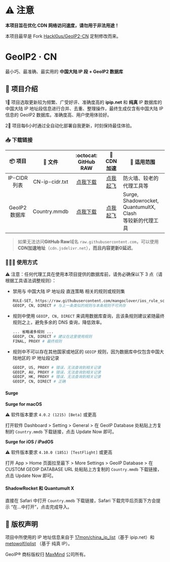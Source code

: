 # ⚠️ 注意

**本项目旨在优化 CDN 网络访问速度，请勿用于非法用途！**

本项目最早是 Fork [Hackl0us/GeoIP2-CN](https://github.com/Hackl0us/GeoIP2-CN) 定制修改而来。

# GeoIP2 · CN
最小巧、最准确、最实用的 **中国大陆 IP 段 + GeoIP2 数据库**

## 🥳 项目介绍
1⃣️ 项目选取更新较为频繁、广受好评、准确度高的 **ipip.net** 和 **纯真** IP 数据库的中国大陆 IP 地址段信息进行合并、去重、整理操作，最终生成仅含有中国大陆 IP 信息的 GeoIP2 数据库。准确度高、用户使用体验好。

2⃣️ 项目每6小时通过全自动化部署自我更新，时刻保持最佳体验。

### 📥 下载链接
| 📦 项目 | 📃 文件 | :octocat: GitHub RAW |  🚀 CDN 加速 | 🔧 适用范围
|  :--:  |  :--:  |     :--:     |     :--:    | ---- |
| IP-CIDR 列表 | CN-ip-cidr.txt | [点我下载](https://github.com/mangoclover/GeoIP2-CN/raw/release/CN-ip-cidr.txt) |  [点我起飞](https://cdn.jsdelivr.net/gh/mangoclover/GeoIP2-CN@release/CN-ip-cidr.txt) | 防火墙、较老的代理工具等 | 
| GeoIP2 数据库 | Country.mmdb | [点我下载](https://github.com/mangoclover/GeoIP2-CN/raw/release/Country.mmdb) |  [点我起飞](https://cdn.jsdelivr.net/gh/mangoclover/GeoIP2-CN@release/Country.mmdb) | Surge, Shadowrocket,<br>QuantumultX, Clash<br>等较新的代理工具|

> 如果无法访问**GitHub Raw**域名 `raw.githubusercontent.com`，可以使用**CDN加速地址**（`cdn.jsdelivr.net`），**而且内容更新0延迟**。
### 🙋🏻‍♂️ 使用方式

⚠️ 注意：任何代理工具在使用本项目提供的数据库前，请务必确保以下 3 点（请根据工具语法调整规则）：
* 禁用与 中国大陆 IP 地址段 直连策略 相关的规则或规则集
    ``` bash
    RULE-SET, https://raw.githubusercontent.com/mangoclover/ios_rule_script/master/rule/Surge/ChinaIPs/ChinaIPs.list, DIRECT # 务必禁用或删除
    GEOIP, CN, DIRECT # 与上一条类似的规则与本条规则不可共存
    ```

* 规则中使用 `GEOIP, CN, DIRECT` 来调用数据库查询，且该条规则建议紧随最终规则之上，避免多余的 DNS 查询，降低效率。
    ``` bash
    ... 省略诸多规则 ...
    GEOIP, CN, DIRECT # 建议在这里使用规则
    FINAL, PROXY # 最终规则
    ```

* 规则中不可以存在其他国家或地区的 `GEOIP` 规则，因为数据库中仅包含中国大陆地区的 IP 地址段记录
    ``` bash
    GEOIP, US, PROXY # 错误，无法查询到相关记录
    GEOIP, AU, PROXY # 错误，无法查询到相关记录
    GEOIP, HK, PROXY # 错误，无法查询到相关记录
    GEOIP, CN, DIRECT # 正确
    ```

#### Surge 

**Surge for macOS**

⚠️ 软件版本要求 `4.0.2 (1215) [Beta]` 或更高

打开软件 Dashboard > Setting > General > 在 GeoIP Database 处粘贴上方复制的 `Country.mmdb` 下载链接，点击 Update Now 即可。

**Surge for iOS / iPadOS** 

⚠️ 软件版本要求 `4.10.0 (1851) [TestFlight]` 或更高

打开 App > Home 页面拉至最下 > More Settings > GeoIP Database > 在 CUSTOM GEOIP DATABASE URL 处粘贴上方复制的 `Country.mmdb` 下载链接，点击 Update Now 即可。

#### ShadowRocket 和 Quantumult X
直接在 Safari 中打开 `Country.mmdb` 下载链接，Safari 下载完毕后页面下方会提示 “在...中打开”，点击完成导入。


## 🏅 版权声明

项目中所使用的 IP 地址信息来自于 [17mon/china_ip_list](https://github.com/17mon/china_ip_list)（基于 ipip.net）和 [metowolf/iplist](https://github.com/metowolf/iplist) （基于 纯真 IP）。

GeoIP® 商标版权归 [MaxMind](https://www.maxmind.com/) 公司所有。
